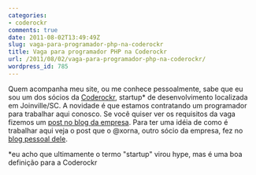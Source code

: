 ```yaml
---
categories:
- coderockr
comments: true
date: 2011-08-02T13:49:49Z
slug: vaga-para-programador-php-na-coderockr
title: Vaga para programador PHP na Coderockr
url: /2011/08/02/vaga-para-programador-php-na-coderockr/
wordpress_id: 785
---
```


Quem acompanha meu site, ou me conhece pessoalmente, sabe que eu sou um dos sócios da [Coderockr](http://www.coderockr.com), startup* de desenvolvimento localizada em Joinville/SC.
A novidade é que estamos contratando um programador para trabalhar aqui conosco. Se você quiser ver os requisitos da vaga fizemos um [post no blog da empresa](http://bit.ly/zf-coderockr). Para ter uma idéia de como é trabalhar aqui veja o post que o @xorna, outro sócio da empresa, fez no [blog pessoal dele](http://bit.ly/contratamos).


*eu acho que ultimamente o termo "startup" virou hype, mas é uma boa definição para a Coderockr 
